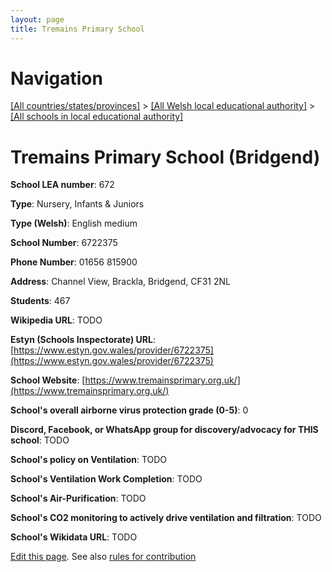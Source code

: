 ```yaml
---
layout: page
title: Tremains Primary School
---
```

# Navigation

[[All countries/states/provinces]](../../..) > [[All Welsh local educational authority]](../..) > [[All schools in local educational authority]](..)

# Tremains Primary School (Bridgend)

**School LEA number**: 672

**Type**: Nursery, Infants & Juniors

**Type (Welsh)**: English medium

**School Number**: 6722375

**Phone Number**: 01656 815900

**Address**: Channel View, Brackla, Bridgend, CF31 2NL

**Students**: 467

**Wikipedia URL**: TODO

**Estyn (Schools Inspectorate) URL**: [https://www.estyn.gov.wales/provider/6722375](https://www.estyn.gov.wales/provider/6722375)

**School Website**: [https://www.tremainsprimary.org.uk/](https://www.tremainsprimary.org.uk/)

**School's overall airborne virus protection grade (0-5)**: 0

**Discord, Facebook, or WhatsApp group for discovery/advocacy for THIS school**: TODO

**School's policy on Ventilation**: TODO

**School's Ventilation Work Completion**: TODO

**School's Air-Purification**: TODO

**School's CO2 monitoring to actively drive ventilation and filtration**: TODO

**School's Wikidata URL**: TODO




[Edit this page](https://github.com/VentilationProject/Wales/edit/prif/./Bridgend/Tremains_Primary_School.md). See also [rules for contribution](../../../contribution-rules/)